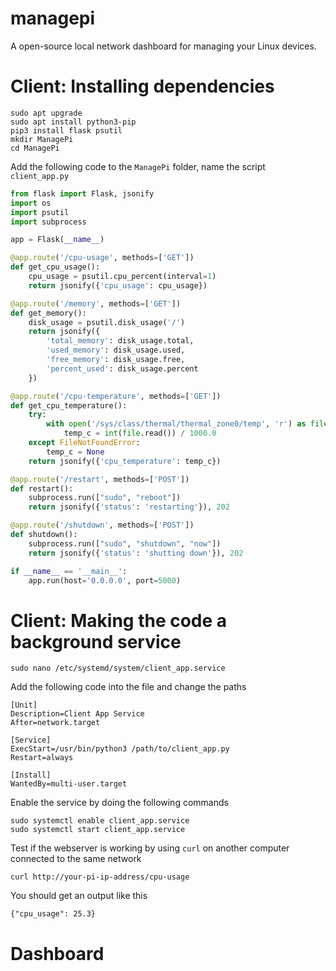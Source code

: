 # managepi
A open-source local network dashboard for managing your Linux devices.

# Client: Installing dependencies

```
sudo apt upgrade
sudo apt install python3-pip
pip3 install flask psutil
mkdir ManagePi
cd ManagePi
```

Add the following code to the ``ManagePi`` folder, name the script ``client_app.py``

```python
from flask import Flask, jsonify
import os
import psutil
import subprocess

app = Flask(__name__)

@app.route('/cpu-usage', methods=['GET'])
def get_cpu_usage():
    cpu_usage = psutil.cpu_percent(interval=1)
    return jsonify({'cpu_usage': cpu_usage})

@app.route('/memory', methods=['GET'])
def get_memory():
    disk_usage = psutil.disk_usage('/')
    return jsonify({
        'total_memory': disk_usage.total,
        'used_memory': disk_usage.used,
        'free_memory': disk_usage.free,
        'percent_used': disk_usage.percent
    })

@app.route('/cpu-temperature', methods=['GET'])
def get_cpu_temperature():
    try:
        with open('/sys/class/thermal/thermal_zone0/temp', 'r') as file:
            temp_c = int(file.read()) / 1000.0
    except FileNotFoundError:
        temp_c = None
    return jsonify({'cpu_temperature': temp_c})

@app.route('/restart', methods=['POST'])
def restart():
    subprocess.run(["sudo", "reboot"])
    return jsonify({'status': 'restarting'}), 202

@app.route('/shutdown', methods=['POST'])
def shutdown():
    subprocess.run(["sudo", "shutdown", "now"])
    return jsonify({'status': 'shutting down'}), 202

if __name__ == '__main__':
    app.run(host='0.0.0.0', port=5000)
```

# Client: Making the code a background service

```
sudo nano /etc/systemd/system/client_app.service
```

Add the following code into the file and change the paths

```
[Unit]
Description=Client App Service
After=network.target

[Service]
ExecStart=/usr/bin/python3 /path/to/client_app.py
Restart=always

[Install]
WantedBy=multi-user.target

```

Enable the service by doing the following commands

```
sudo systemctl enable client_app.service
sudo systemctl start client_app.service
```

Test if the webserver is working by using ``curl`` on another computer connected to the same network

```
curl http://your-pi-ip-address/cpu-usage
```

You should get an output like this

```
{"cpu_usage": 25.3}
```

# Dashboard
